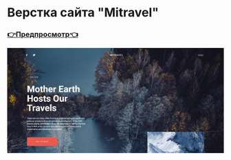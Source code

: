 # Верстка сайта "Mitravel" 
### [👉Предпросмотр👈](https://franzzzz1.github.io/Mitravel/)
![Preview Image](https://github.com/FranzZZz1/Mitravel/raw/main/img/featured-posters/1.jpg)
